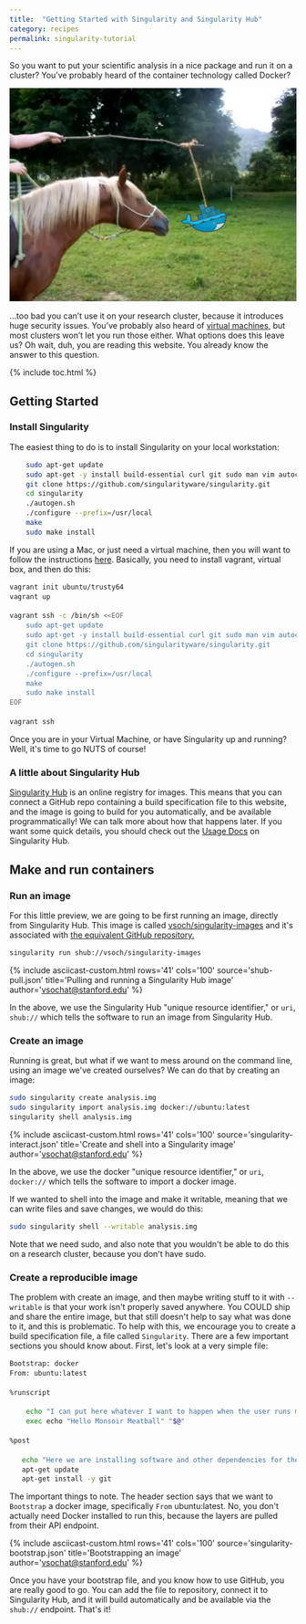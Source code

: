 ```yaml
---
title:  "Getting Started with Singularity and Singularity Hub"
category: recipes
permalink: singularity-tutorial
---
```


So you want to put your scientific analysis in a nice package and run it on a cluster? You’ve probably heard of the container technology called Docker?

<img src="/assets/img/tutorial/horsecarrot.png"><br>

...too bad you can’t use it on your research cluster, because it introduces huge security issues. You’ve probably also heard of <a href="https://www.vagrantup.com/docs/virtualbox/" target="_blank">virtual machines</a>, but most clusters won’t let you run those either. What options does this leave us? Oh wait, duh, you are reading this website. You already know the answer to this question.


{% include toc.html %}


## Getting Started

### Install Singularity
The easiest thing to do is to install Singularity on your local workstation:

```bash
    sudo apt-get update
    sudo apt-get -y install build-essential curl git sudo man vim autoconf libtool
    git clone https://github.com/singularityware/singularity.git
    cd singularity
    ./autogen.sh
    ./configure --prefix=/usr/local
    make
    sudo make install
```

If you are using a Mac, or just need a virtual machine, then you will want to follow the instructions <a href="http://singularity.lbl.gov/install-mac" target="_blank">here</a>. Basically, you need to install vagrant, virtual box, and then do this:

```bash
vagrant init ubuntu/trusty64
vagrant up

vagrant ssh -c /bin/sh <<EOF
    sudo apt-get update
    sudo apt-get -y install build-essential curl git sudo man vim autoconf libtool
    git clone https://github.com/singularityware/singularity.git
    cd singularity
    ./autogen.sh
    ./configure --prefix=/usr/local
    make
    sudo make install
EOF

vagrant ssh
```

Once you are in your Virtual Machine, or have Singularity up and running? Well, it's time to go NUTS of course!


### A little about Singularity Hub
<a href="https://singularity-hub.org" target="_blank">Singularity Hub</a> is an online registry for images. This means that you can connect a GitHub repo containing a build specification file to this website, and the image is going to build for you automatically, and be available programmatically! We can talk more about how that happens later. If you want some quick details, you should check out the <a href="https://www.singularity-hub.org/faq" target="_blank">Usage Docs</a> on Singularity Hub.


## Make and run containers

### Run an image
For this little preview, we are going to be first running an image, directly from Singularity Hub. This image is called <a href="https://singularity-hub.org/collections/24/" target="_blank">vsoch/singularity-images</a> and it's associated with <a href="https://www.github.com/vsoch/singularity-images" target="_blank">the equivalent GitHub repository.</a>

```bash
singularity run shub://vsoch/singularity-images
```

{% include asciicast-custom.html rows='41' cols='100' source='shub-pull.json' title='Pulling and running a Singularity Hub image' author='vsochat@stanford.edu' %}

In the above, we use the Singularity Hub "unique resource identifier," or `uri`, `shub://` which tells the software to run an image from Singularity Hub.


### Create an image
Running is great, but what if we want to mess around on the command line, using an image we've created ourselves? We can do that by creating an image:

```bash
sudo singularity create analysis.img
sudo singularity import analysis.img docker://ubuntu:latest
singularity shell analysis.img
```

{% include asciicast-custom.html rows='41' cols='100' source='singularity-interact.json' title='Create and shell into a Singularity image' author='vsochat@stanford.edu' %}

In the above, we use the docker "unique resource identifier," or `uri`, `docker://` which tells the software to import a docker image.

If we wanted to shell into the image and make it writable, meaning that we can write files and save changes, we would do this:

```bash
sudo singularity shell --writable analysis.img
```

Note that we need sudo, and also note that you wouldn't be able to do this on a research cluster, because you don't have sudo.


### Create a reproducible image
The problem with create an image, and then maybe writing stuff to it with `--writable` is that your work isn't properly saved anywhere. You COULD ship and share the entire image, but that still doesn't help to say what was done to it, and this is problematic. To help with this, we encourage you to create a build specification file, a file called `Singularity`. There are a few important sections you should know about. First, let's look at a very simple file:

```bash
Bootstrap: docker
From: ubuntu:latest

%runscript

    echo "I can put here whatever I want to happen when the user runs my container!"
    exec echo "Hello Monsoir Meatball" "$@"

%post
 
   echo "Here we are installing software and other dependencies for the container!"
   apt-get update
   apt-get install -y git 

```

The important things to note. The header section says that we want to `Bootstrap`  a docker image, specifically `From` ubuntu:latest. No, you don't actually need Docker installed to run this, because the layers are pulled from their API endpoint.

{% include asciicast-custom.html rows='41' cols='100' source='singularity-bootstrap.json' title='Bootstrapping an image' author='vsochat@stanford.edu' %}

Once you have your bootstrap file, and you know how to use GitHub, you are really good to go. You can add the file to repository, connect it to Singularity Hub, and it will build automatically and be available via the `shub://` endpoint. That's it!
